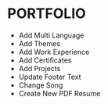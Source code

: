 # PORTFOLIO

- Add Multi Language
- Add Themes
- Add Work Experience
- Add Certificates
- Add Projects
- Update Footer Text
- Change Song
- Create New PDF Resume
